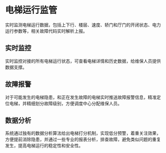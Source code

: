 
# 电梯运行监管

实时监测电梯运行数据，包括上下行、楼层、速度、轿门和厅门的开闭状态、电力运行参数等，相关故障代码实时解析上报。

## 实时监控
实时监控对接的所有电梯运行状态，可查看电梯详情和历史数据，给维保人员提供数据支撑。

## 故障报警
对于可能发生的电梯隐患，和正在发生故障的电梯实时推送故障报警信息，精准定位电梯，并精细划分故障级别，方便调度中心分配维保人员。

## 数据分析
系统通过独有的数据分析算法给出电梯打分机制，实现低分预警，着重关注效果，方便提前消除隐患，并通过一些专业的报表分析，排查故障，避免类似问题的重复发生，提高电梯运行的稳定性和安全性。
